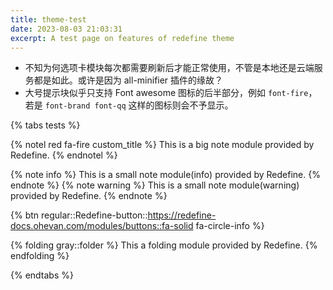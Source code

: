 ```yaml
---
title: theme-test
date: 2023-08-03 21:03:31
excerpt: A test page on features of redefine theme
---
```


- 不知为何选项卡模块每次都需要刷新后才能正常使用，不管是本地还是云端服务都是如此。或许是因为 all-minifier 插件的缘故？
- 大号提示块似乎只支持 Font awesome 图标的后半部分，例如 `font-fire`，若是 `font-brand font-qq` 这样的图标则会不予显示。

{% tabs tests %}
<!-- tab note -->
{% notel red fa-fire custom_title %}
This is a big note module provided by Redefine.
{% endnotel %}

{% note info %}
This is a small note module(info) provided by Redefine.
{% endnote %}
{% note warning %}
This is a small note module(warning) provided by Redefine.
{% endnote %}
<!-- endtab -->
<!-- tab button -->
{% btn regular::Redefine-button::https://redefine-docs.ohevan.com/modules/buttons::fa-solid fa-circle-info %}
<!-- endtab -->
<!-- tab folding -->
{% folding gray::folder %}
This a folding module provided by Redefine.
{% endfolding %}
<!-- endtab -->
{% endtabs %}